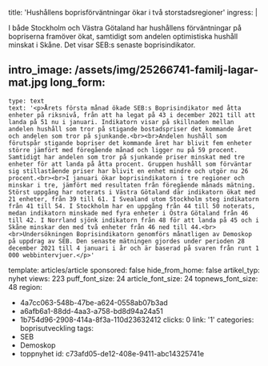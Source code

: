title: 'Hushållens boprisförväntningar ökar i två storstadsregioner'
ingress: |
  <p>I både Stockholm och Västra Götaland har hushållens förväntningar på bopriserna framöver ökat, samtidigt som andelen optimistiska hushåll minskat i Skåne. Det visar SEB:s senaste boprisindikator.
  </p>
  
intro_image: /assets/img/25266741-familj-lagar-mat.jpg
long_form:
  -
    type: text
    text: '<p>Årets första månad ökade SEB:s Boprisindikator med åtta enheter på riksnivå, från att ha legat på 43 i december 2021 till att landa på 51 nu i januari. Indikatorn visar på skillnaden mellan andelen hushåll som tror på stigande bostadspriser det kommande året och andelen som tror på sjunkande.<br><br>Andelen hushåll som förutspår stigande bopriser det kommande året har blivit fem enheter större jämfört med föregående månad och ligger nu på 59 procent. Samtidigt har andelen som tror på sjunkande priser minskat med tre enheter för att landa på åtta procent. Gruppen hushåll som förväntar sig stillastående priser har blivit en enhet mindre och utgör nu 26 procent.<br><br>I januari ökar boprisindikatorn i tre regioner och minskar i tre, jämfört med resultaten från föregående månads mätning. Störst uppgång har noterats i Västra Götaland där indikatorn ökat med 21 enheter, från 39 till 61. I Svealand utom Stockholm steg indikatorn från 41 till 54. I Stockholm har en uppgång från 44 till 50 noterats, medan indikatorn minskade med fyra enheter i Östra Götaland från 46 till 42. I Norrland sjönk indikatorn från 48 för att landa på 45 och i Skåne minskar den med två enheter från 46 ned till 44.<br><br>Undersökningen Boprisindikatorn genomförs månatligen av Demoskop på uppdrag av SEB. Den senaste mätningen gjordes under perioden 28 december 2021 till 4 januari i år och är baserad på svaren från runt 1 000 webbintervjuer.</p>'
template: articles/article
sponsored: false
hide_from_home: false
artikel_typ: nyhet
views: 223
puff_font_size: 24
article_font_size: 24
topnews_font_size: 48
region:
  - 4a7cc063-548b-47be-a624-0558ab07b3ad
  - a6afb6a1-88dd-4aa3-a758-bd8d94a24a51
  - 1b754d96-2908-414a-8f3a-110d23632412
clicks: 0
link: '1'
categories: boprisutveckling
tags:
  - SEB
  - Demoskop
  - toppnyhet
id: c73afd05-de12-408e-9411-abc14325741e
